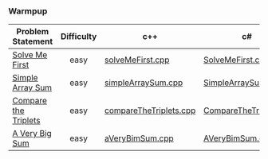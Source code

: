 ### Warmpup

|Problem Statement| Difficulty |c++ | c# | java |kotlin| scala | python | javascript |
|---|:-:|---|---|---|---|---|---|---|
|[Solve Me First](https://github.com/Lintik/hackerrank/tree/master/Core%20CS/Algorithms/Warmup/Solve%20Me%20First)|  easy |[solveMeFirst.cpp](https://github.com/Lintik/hackerrank/tree/master/Core%20CS/Algorithms/Warmup/Solve%20Me%20First/solveMeFirst.cpp)|[SolveMeFirst.cs](https://github.com/Lintik/hackerrank/tree/master/Core%20CS/Algorithms/Warmup/Solve%20Me%20First/SolveMeFirst.cs)|[solveMeFirst.java](https://github.com/Lintik/hackerrank/tree/master/Core%20CS/Algorithms/Warmup/Solve%20Me%20First/solveMeFirst.java)|[solveMeFirst.kt](https://github.com/Lintik/hackerrank/tree/master/Core%20CS/Algorithms/Warmup/Solve%20Me%20First/solveMeFirst.kt)|[solveMeFirst.scala](https://github.com/Lintik/hackerrank/tree/master/Core%20CS/Algorithms/Warmup/Solve%20Me%20First/solveMeFirst.scala)|[solveMeFirst.py3](https://github.com/Lintik/hackerrank/tree/master/Core%20CS/Algorithms/Warmup/Solve%20Me%20First/solveMeFirst.py3)|[solveMeFirst.js](https://github.com/Lintik/hackerrank/tree/master/Core%20CS/Algorithms/Warmup/Solve%20Me%20First/solveMeFirst.js)|
|[Simple Array Sum](https://github.com/Lintik/hackerrank/tree/master/Core%20CS/Algorithms/Warmup/Simple%20Array%20Sum)| easy |[simpleArraySum.cpp](https://github.com/Lintik/hackerrank/tree/master/Core%20CS/Algorithms/Warmup/Simple%20Array%20Sum/simpleArraySum.cpp)|[SimpleArraySum.cs](https://github.com/Lintik/hackerrank/tree/master/Core%20CS/Algorithms/Warmup/Simple%20Array%20Sum/SimpleArraySum.cs)|[simpleArraySum.java](https://github.com/Lintik/hackerrank/tree/master/Core%20CS/Algorithms/Warmup/Simple%20Array%20Sum/simpleArraySum.java)|[simpleArraySum.kt](https://github.com/Lintik/hackerrank/tree/master/Core%20CS/Algorithms/Warmup/Simple%20Array%20Sum/simpleArraySum.kt)|[simpleArraySum.scala](https://github.com/Lintik/hackerrank/tree/master/Core%20CS/Algorithms/Warmup/Simple%20Array%20Sum/simpleArraySum.scala)|[simpleArraySum.py3](https://github.com/Lintik/hackerrank/tree/master/Core%20CS/Algorithms/Warmup/Simple%20Array%20Sum/simpleArraySum.py3)|[simpleArraySum.js](https://github.com/Lintik/hackerrank/tree/master/Core%20CS/Algorithms/Warmup/Simple%20Array%20Sum/simpleArraySum.js)|
|[Compare the Triplets](https://github.com/Lintik/hackerrank/tree/master/Core%20CS/Algorithms/Warmup/Compare%20the%20Triplets)| easy |[compareTheTriplets.cpp](https://github.com/Lintik/hackerrank/tree/master/Core%20CS/Algorithms/Warmup/Compare%20the%20Triplets/compareTheTriplets.cpp)|[CompareTheTriplets.cs](https://github.com/Lintik/hackerrank/tree/master/Core%20CS/Algorithms/Warmup/Compare%20the%20Triplets/CompareTheTriplets.cs)|[compareTheTriplets.java](https://github.com/Lintik/hackerrank/tree/master/Core%20CS/Algorithms/Warmup/Compare%20the%20Triplets/compareTheTriplets.java)|[compareTheTriplets.kt](https://github.com/Lintik/hackerrank/tree/master/Core%20CS/Algorithms/Warmup/Compare%20the%20Triplets/compareTheTriplets.kt)|[compareTheTriplets.scala](https://github.com/Lintik/hackerrank/tree/master/Core%20CS/Algorithms/Warmup/Compare%20the%20Triplets/compareTheTriplets.scala)|[compareTheTriplets.py3](https://github.com/Lintik/hackerrank/tree/master/Core%20CS/Algorithms/Warmup/Compare%20the%20Triplets/compareTheTriplets.py3)|[compareTheTriplets.js](https://github.com/Lintik/hackerrank/tree/master/Core%20CS/Algorithms/Warmup/Compare%20the%20Triplets/compareTheTriplets.js)|
|[A Very Big Sum](https://github.com/Lintik/hackerrank/tree/master/Core%20CS/Algorithms/Warmup/A%20Very%20Big%20Sum)| easy |[aVeryBimSum.cpp](https://github.com/Lintik/hackerrank/blob/master/Core%20CS/Algorithms/Warmup/A%20Very%20Big%20Sum/aVeryBigSum.cpp)|[AVeryBimSum.cs](https://github.com/Lintik/hackerrank/tree/master/Core%20CS/Algorithms/Warmup/A%20Very%20Big%20Sum/AVeryBimSum.cs)|[aVeryBimSum.java](https://github.com/Lintik/hackerrank/tree/master/Core%20CS/Algorithms/Warmup/A%20Very%20Big%20Sum/aVeryBimSum.java)|[aVeryBimSum.kt](https://github.com/Lintik/hackerrank/tree/master/Core%20CS/Algorithms/Warmup/A%20Very%20Big%20Sum/aVeryBimSum.kt)|[aVeryBimSum.scala](https://github.com/Lintik/hackerrank/tree/master/Core%20CS/Algorithms/Warmup/A%20Very%20Big%20Sum/aVeryBimSum.scala)|[aVeryBimSum.py3](https://github.com/Lintik/hackerrank/tree/master/Core%20CS/Algorithms/Warmup/A%20Very%20Big%20Sum/aVeryBimSum.py3)|[aVeryBimSum.js](https://github.com/Lintik/hackerrank/tree/master/Core%20CS/Algorithms/Warmup/A%20Very%20Big%20Sum/aVeryBimSum.js)|